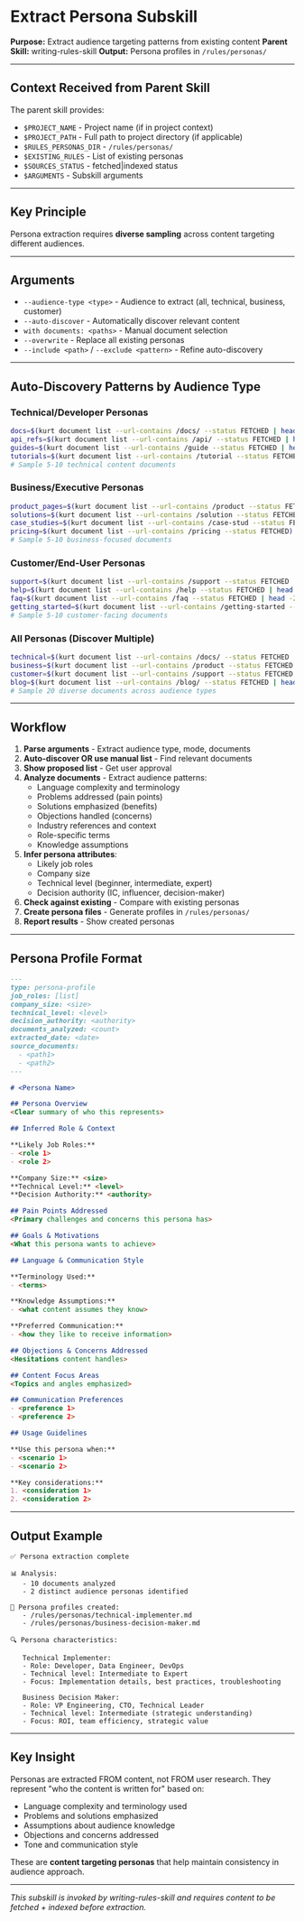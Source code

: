 # Extract Persona Subskill

**Purpose:** Extract audience targeting patterns from existing content
**Parent Skill:** writing-rules-skill
**Output:** Persona profiles in `/rules/personas/`

---

## Context Received from Parent Skill

The parent skill provides:
- `$PROJECT_NAME` - Project name (if in project context)
- `$PROJECT_PATH` - Full path to project directory (if applicable)
- `$RULES_PERSONAS_DIR` - `/rules/personas/`
- `$EXISTING_RULES` - List of existing personas
- `$SOURCES_STATUS` - fetched|indexed status
- `$ARGUMENTS` - Subskill arguments

---

## Key Principle

Persona extraction requires **diverse sampling** across content targeting different audiences.

---

## Arguments

- `--audience-type <type>` - Audience to extract (all, technical, business, customer)
- `--auto-discover` - Automatically discover relevant content
- `with documents: <paths>` - Manual document selection
- `--overwrite` - Replace all existing personas
- `--include <path>` / `--exclude <pattern>` - Refine auto-discovery

---

## Auto-Discovery Patterns by Audience Type

### Technical/Developer Personas
```bash
docs=$(kurt document list --url-contains /docs/ --status FETCHED | head -5)
api_refs=$(kurt document list --url-contains /api/ --status FETCHED | head -2)
guides=$(kurt document list --url-contains /guide --status FETCHED | head -2)
tutorials=$(kurt document list --url-contains /tutorial --status FETCHED | head -2)
# Sample 5-10 technical content documents
```

### Business/Executive Personas
```bash
product_pages=$(kurt document list --url-contains /product --status FETCHED | head -5)
solutions=$(kurt document list --url-contains /solution --status FETCHED | head -2)
case_studies=$(kurt document list --url-contains /case-stud --status FETCHED | head -2)
pricing=$(kurt document list --url-contains /pricing --status FETCHED)
# Sample 5-10 business-focused documents
```

### Customer/End-User Personas
```bash
support=$(kurt document list --url-contains /support --status FETCHED | head -3)
help=$(kurt document list --url-contains /help --status FETCHED | head -3)
faq=$(kurt document list --url-contains /faq --status FETCHED | head -2)
getting_started=$(kurt document list --url-contains /getting-started --status FETCHED | head -2)
# Sample 5-10 customer-facing documents
```

### All Personas (Discover Multiple)
```bash
technical=$(kurt document list --url-contains /docs/ --status FETCHED | head -5)
business=$(kurt document list --url-contains /product --status FETCHED | head -5)
customer=$(kurt document list --url-contains /support --status FETCHED | head -5)
blog=$(kurt document list --url-contains /blog/ --status FETCHED | head -5)
# Sample 20 diverse documents across audience types
```

---

## Workflow

1. **Parse arguments** - Extract audience type, mode, documents
2. **Auto-discover OR use manual list** - Find relevant documents
3. **Show proposed list** - Get user approval
4. **Analyze documents** - Extract audience patterns:
   - Language complexity and terminology
   - Problems addressed (pain points)
   - Solutions emphasized (benefits)
   - Objections handled (concerns)
   - Industry references and context
   - Role-specific terms
   - Knowledge assumptions
5. **Infer persona attributes**:
   - Likely job roles
   - Company size
   - Technical level (beginner, intermediate, expert)
   - Decision authority (IC, influencer, decision-maker)
6. **Check against existing** - Compare with existing personas
7. **Create persona files** - Generate profiles in `/rules/personas/`
8. **Report results** - Show created personas

---

## Persona Profile Format

```markdown
---
type: persona-profile
job_roles: [list]
company_size: <size>
technical_level: <level>
decision_authority: <authority>
documents_analyzed: <count>
extracted_date: <date>
source_documents:
  - <path1>
  - <path2>
---

# <Persona Name>

## Persona Overview
<Clear summary of who this represents>

## Inferred Role & Context

**Likely Job Roles:**
- <role 1>
- <role 2>

**Company Size:** <size>
**Technical Level:** <level>
**Decision Authority:** <authority>

## Pain Points Addressed
<Primary challenges and concerns this persona has>

## Goals & Motivations
<What this persona wants to achieve>

## Language & Communication Style

**Terminology Used:**
- <terms>

**Knowledge Assumptions:**
- <what content assumes they know>

**Preferred Communication:**
- <how they like to receive information>

## Objections & Concerns Addressed
<Hesitations content handles>

## Content Focus Areas
<Topics and angles emphasized>

## Communication Preferences
- <preference 1>
- <preference 2>

## Usage Guidelines

**Use this persona when:**
- <scenario 1>
- <scenario 2>

**Key considerations:**
1. <consideration 1>
2. <consideration 2>
```

---

## Output Example

```
✅ Persona extraction complete

📊 Analysis:
   - 10 documents analyzed
   - 2 distinct audience personas identified

📝 Persona profiles created:
   - /rules/personas/technical-implementer.md
   - /rules/personas/business-decision-maker.md

🔍 Persona characteristics:

   Technical Implementer:
   - Role: Developer, Data Engineer, DevOps
   - Technical level: Intermediate to Expert
   - Focus: Implementation details, best practices, troubleshooting

   Business Decision Maker:
   - Role: VP Engineering, CTO, Technical Leader
   - Technical level: Intermediate (strategic understanding)
   - Focus: ROI, team efficiency, strategic value
```

---

## Key Insight

Personas are extracted FROM content, not FROM user research. They represent "who the content is written for" based on:
- Language complexity and terminology used
- Problems and solutions emphasized
- Assumptions about audience knowledge
- Objections and concerns addressed
- Tone and communication style

These are **content targeting personas** that help maintain consistency in audience approach.

---

*This subskill is invoked by writing-rules-skill and requires content to be fetched + indexed before extraction.*

